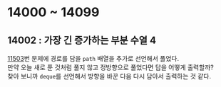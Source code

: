 # 14000 ~ 14099


## 14002 : 가장 긴 증가하는 부분 수열 4
[11503](https://boj.kr/11503)번 문제에 경로를 담을 `path` 배열을 추가로 선언해서 풀었다.  
만약 오늘 새로 푼 것처럼 풀지 않고 정방향으로 풀었다면 답을 어떻게 출력할까?  
찾아 보니까 `deque`를 선언해서 방향을 바꾼 다음 다시 담아서 출력하는 것 같다.
